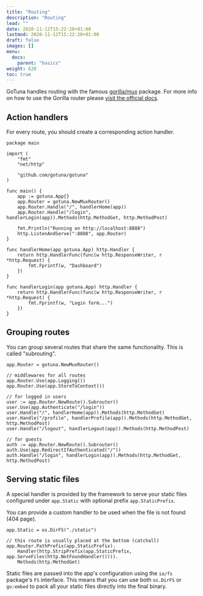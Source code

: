```yaml
---
title: "Routing"
description: "Routing"
lead: ""
date: 2020-11-12T15:22:20+01:00
lastmod: 2020-11-12T15:22:20+01:00
draft: false
images: []
menu: 
  docs:
    parent: "basics"
weight: 620
toc: true
---
```


GoTuna handles routing with the famous [gorilla/mux](https://github.com/gorilla/mux) package.
For more info on how to use the Gorilla router please [visit the official docs](https://github.com/gorilla/mux).

## Action handlers
For every route, you should create a corresponding action handler.

```
package main

import (
	"fmt"
	"net/http"

	"github.com/gotuna/gotuna"
)

func main() {
	app := gotuna.App{}
	app.Router = gotuna.NewMuxRouter()
	app.Router.Handle("/", handlerHome(app))
	app.Router.Handle("/login", handlerLogin(app)).Methods(http.MethodGet, http.MethodPost)

	fmt.Println("Running on http://localhost:8888")
	http.ListenAndServe(":8888", app.Router)
}

func handlerHome(app gotuna.App) http.Handler {
	return http.HandlerFunc(func(w http.ResponseWriter, r *http.Request) {
		fmt.Fprintf(w, "Dashboard")
	})
}

func handlerLogin(app gotuna.App) http.Handler {
	return http.HandlerFunc(func(w http.ResponseWriter, r *http.Request) {
		fmt.Fprintf(w, "Login form...")
	})
}
```

## Grouping routes
You can group several routes that share the same functionality. This is called "subrouting".


```
app.Router = gotuna.NewMuxRouter()

// middlewares for all routes
app.Router.Use(app.Logging())
app.Router.Use(app.StoreToContext())

// for logged in users
user := app.Router.NewRoute().Subrouter()
user.Use(app.Authenticate("/login"))
user.Handle("/", handlerHome(app)).Methods(http.MethodGet)
user.Handle("/profile", handlerProfile(app)).Methods(http.MethodGet, http.MethodPost)
user.Handle("/logout", handlerLogout(app)).Methods(http.MethodPost)

// for guests
auth := app.Router.NewRoute().Subrouter()
auth.Use(app.RedirectIfAuthenticated("/"))
auth.Handle("/login", handlerLogin(app)).Methods(http.MethodGet, http.MethodPost)
```

## Serving static files
A special handler is provided by the framework to serve your static files 
configured under `app.Static` with optional prefix `app.StaticPrefix`.

You can provide a custom handler to be used when the file is not found (404 page).

```
app.Static = os.DirFS("./static")

// this route is usually placed at the bottom (catchall)
app.Router.PathPrefix(app.StaticPrefix).
	Handler(http.StripPrefix(app.StaticPrefix, app.ServeFiles(http.NotFoundHandler()))).
	Methods(http.MethodGet)
```

Static files are passed into the app's configuration using 
the `io/fs` package's `FS` interface. 
This means that you can use both `os.DirFS` or `go:embed` to 
pack all your static files directly into the final binary.
